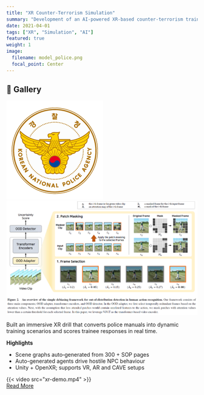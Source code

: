 ```yaml
---
title: "XR Counter-Terrorism Simulation"
summary: "Development of an AI-powered XR-based counter-terrorism training simulator."
date: 2021-04-01
tags: ["XR", "Simulation", "AI"]
featured: true
weight: 1
image:
  filename: model_police.png
  focal_point: Center
---
```


## 📸 Gallery
![ ](police.png)  
![ ](overview.png)

Built an immersive XR drill that converts police manuals into dynamic training scenarios and scores trainee responses in real time.

**Highlights**
- Scene graphs auto‑generated from 300 + SOP pages  
- Auto-generated agents drive hostile NPC behaviour  
- Unity + OpenXR; supports VR, AR and CAVE setups  

{{< video src="xr-demo.mp4" >}}  
[Read More](https://www.dt.co.kr/contents.html?article_no=2021072802109923645006)
